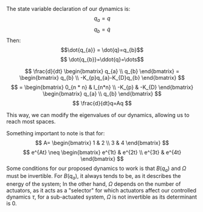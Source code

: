 The state variable declaration of our dynamics is:
$$
q_a=q
$$
$$q_{b}=\dot{q}$$
Then:
$$\dot{q_{a}} = \dot{q}=q_{b}$$
$$ \dot{q_{b}}=\ddot{q}=\dots$$

$$
\frac{d}{dt} \begin{bmatrix}
q_{a} \\
q_{b}
\end{bmatrix} = \begin{bmatrix}
q_{b} \\
-K_{p}q_{a}-K_{D}q_{b}
\end{bmatrix}
$$
$$
= \begin{bmatrix}
0_{n * n} & I_{n*n} \\
-K_{p} & -K_{D}
\end{bmatrix} \begin{bmatrix}
q_{a} \\
q_{b}
\end{bmatrix}
$$
$$
\frac{d}{dt}q=Aq
$$

This way, we can modify the eigenvalues of our dynamics, allowing us to reach most spaces.

Something important to note is that for:
$$ 
A= \begin{bmatrix}
1 & 2 \\
3  & 4
\end{bmatrix}
$$
$$
e^{At} \neq \begin{bmatrix}
e^{1t} & e^{2t} \\
e^{3t} & e^{4t}
\end{bmatrix}
$$
Some conditions for our proposed dynamics to work is that $B(q_a)$ and $\Omega$ must be invertible. For $B(q_a)$, it always tends to be, as it describes the energy of the system; In the other hand, $\Omega$ depends on the number of actuators, as it acts as a "selector" for which actuators affect our controlled dynamics $\tau$, for a sub-actuated system, $\Omega$ is not invertible as its determinant is $0$. 

